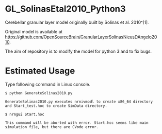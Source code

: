 # GL_SolinasEtal2010_Python3
Cerebellar granular layer model originally built by Solinas et al. 2010^[1]. 

Original model is available at https://github.com/OpenSourceBrain/GranularLayerSolinasNieusDAngelo2010.

The aim of repository is to modify the model for python 3 and to fix bugs.

# Estimated Usage
Type following command in Linux console.

```
$ python GenerateSolinas2010.py
```
	GenerateSolinas2010.py executes nrnivmodl to create x86_64 directory and Start_test.hoc to create SimData directory.

```
$ nrngui Start.hoc
```
	This command will be aborted with error. Start.hoc seems like main simulation file, but there are CVode error.
